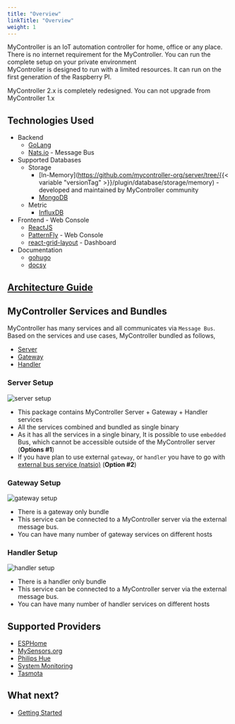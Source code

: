 ```yaml
---
title: "Overview"
linkTitle: "Overview"
weight: 1
---
```


MyController is an IoT automation controller for home, office or any place.<br>
There is no internet requirement for the MyController.
You can run the complete setup on your private environment<br>
MyController is designed to run with a limited resources.
It can run on the first generation of the Raspberry PI.<br>

MyController 2.x is completely redesigned. You can not upgrade from MyController 1.x

## Technologies Used
* Backend
  * [GoLang](https://golang.org/)
  * [Nats.io](https://nats.io/) - Message Bus
* Supported Databases
  * Storage
    * [In-Memory](https://github.com/mycontroller-org/server/tree/{{< variable "versionTag" >}}/plugin/database/storage/memory) - developed and maintained by MyController community
    * [MongoDB](https://www.mongodb.com/)
  * Metric
    * [InfluxDB](https://www.influxdata.com/products/influxdb/)
* Frontend - Web Console
  * [ReactJS](https://reactjs.org/)
  * [PatternFly](https://www.patternfly.org/) - Web Console
  * [react-grid-layout](https://github.com/react-grid-layout/react-grid-layout) - Dashboard
* Documentation
  * [gohugo](https://gohugo.io/)
  * [docsy](https://www.docsy.dev/)

## [Architecture Guide](/docs/overview/architecture/)

## MyController Services and Bundles
MyController has many services and all communicates via `Message Bus`.<br>
Based on the services and use cases, MyController bundled as follows,
  - [Server](#server-setup)
  - [Gateway](#gateway-setup)
  - [Handler](#handler-setup)

### Server Setup
![server setup](/doc-images/server-setup.png)
* This package contains MyController Server + Gateway + Handler services
* All the services combined and bundled as single binary
* As it has all the services in a single binary, It is possible to use `embedded` Bus, which cannot be accessible outside of the MyController server (**Options #1**)
* If you have plan to use external `gateway`, or `handler` you have to go with [external bus service (natsio)](/docs/getting-started/install-natsio/) (**Option #2**)

### Gateway Setup
![gateway setup](/doc-images/gateway-setup.png)
* There is a gateway only bundle
* This service can be connected to a MyController server via the external message bus.
* You can have many number of gateway services on different hosts

### Handler Setup
![handler setup](/doc-images/handler-setup.png)
* There is a handler only bundle
* This service can be connected to a MyController server via the external message bus.
* You can have many number of handler services on different hosts

## Supported Providers
* [ESPHome](https://esphome.io/)
* [MySensors.org](https://www.mysensors.org/)
* [Philips Hue](https://www.philips-hue.com/en-in)
* [System Monitoring](/docs/user-interface/resources/gateway-system-monitoring/)
* [Tasmota](https://tasmota.github.io/)

## What next?
* [Getting Started](/docs/getting-started/)

